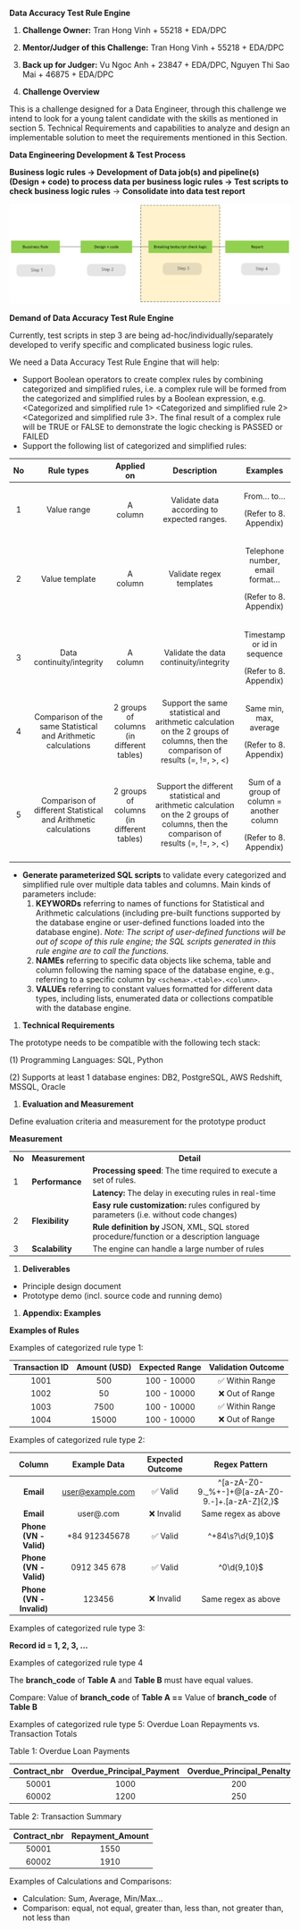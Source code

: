 ﻿**Data Accuracy Test Rule Engine**

1. **Challenge Owner:** Tran Hong Vinh + 55218 + EDA/DPC

1. **Mentor/Judger of this Challenge:** Tran Hong Vinh + 55218 + EDA/DPC 

1. **Back up for Judger:** Vu Ngoc Anh + 23847 + EDA/DPC, Nguyen Thi Sao Mai + 46875 + EDA/DPC

1. **Challenge Overview**

This is a challenge designed for a Data Engineer, through this challenge we intend to look for a young talent candidate with the skills as mentioned in section 5. Technical Requirements and capabilities to analyze and design an implementable solution to meet the requirements mentioned in this Section. 

**Data Engineering Development & Test Process**

**Business logic rules → Development of Data job(s) and pipeline(s) (Design + code) to process data per business logic rules → Test scripts to check business logic rules** → **Consolidate into data test report** 

![](Aspose.Words.44eb1604-f0bc-4818-bb79-32c406f53cd6.001.png)

**Demand of Data Accuracy Test Rule Engine**

Currently, test scripts in step 3 are being ad-hoc/individually/separately developed to verify specific and complicated business logic rules. 

We need a Data Accuracy Test Rule Engine that will help:

- Support Boolean operators to create complex rules by combining categorized and simplified rules, i.e. a complex rule will be formed from the categorized and simplified rules by a Boolean expression, e.g. <Categorized and simplified rule 1> <BOOLEAN OPERATOR A> <Categorized and simplified rule 2> <BOOLEAN OPERATOR B> <Categorized and simplified rule 3>. The final result of a complex rule will be TRUE or FALSE to demonstrate the logic checking is PASSED or FAILED
- Support the following list of categorized and simplified rules:

|**No**|**Rule types**|**Applied on**|**Description**|**Examples**|
| :-: | :-: | :-: | :-: | :-: |
|1|Value range |A column|Validate data according to expected ranges. |<p>From… to…</p><p>(Refer to 8. Appendix)</p>|
|2|Value template |A column|Validate regex templates|<p>Telephone number, email format…</p><p>(Refer to 8. Appendix)</p>|
|3|Data continuity/integrity |A column|Validate the data continuity/integrity|<p>Timestamp or id in sequence</p><p>(Refer to 8. Appendix)</p><p></p>|
|4|Comparison of the same Statistical and Arithmetic calculations|2 groups of columns (in different tables)|Support the same statistical and arithmetic calculation on the 2 groups of columns, then the comparison of results (=, !=, >, <)|<p>Same min, max, average</p><p>(Refer to 8. Appendix)</p><p></p>|
|5|Comparison of different Statistical and Arithmetic calculations|2 groups of columns (in different tables)|Support the different statistical and arithmetic calculation on the 2 groups of columns, then the comparison of results (=, !=, >, <)|<p>Sum of a group of column = another column</p><p>(Refer to 8. Appendix)</p>|

- **Generate parameterized SQL scripts** to validate every categorized and simplified rule over multiple data tables and columns. Main kinds of parameters include: 
    1. **KEYWORDs** referring to names of functions for Statistical and Arithmetic calculations (including pre-built functions supported by the database engine or user-defined functions loaded into the database engine). *Note: The script of user-defined functions will be out of scope of this rule engine; the SQL scripts generated in this rule engine are to call the functions.*
    2. **NAMEs** referring to specific data objects like schema, table and column following the naming space of the database engine, e.g., referring to a specific column by `<schema>.<table>.<column>`.
    3. **VALUEs** referring to constant values formatted for different data types, including lists, enumerated data or collections compatible with the database engine.

1. **Technical Requirements**

The prototype needs to be compatible with the following tech stack:

(1) Programming Languages: SQL, Python

(2) Supports at least 1 database engines: DB2, PostgreSQL, AWS Redshift, MSSQL, Oracle

1. **Evaluation and Measurement**

Define evaluation criteria and measurement for the prototype product

**Measurement**

<table><tr><th colspan="1" rowspan="2"><b>No</b> </th><th colspan="1" rowspan="2"><b>Measurement</b> </th><th colspan="1" rowspan="2"><b>Detail</b> </th></tr>
<tr></tr>
<tr><td colspan="1" rowspan="2">1 </td><td colspan="1" rowspan="2"><b>Performance</b>  </td><td colspan="1"><b>Processing speed</b>: The time required to execute a set of rules. </td></tr>
<tr><td colspan="1"><b>Latency:</b> The delay in executing rules in real-time</td></tr>
<tr><td colspan="1" rowspan="2">2</td><td colspan="1" rowspan="2"><b>Flexibility</b></td><td colspan="1"><b>Easy rule customization:</b> rules configured by parameters (i.e. without code changes)</td></tr>
<tr><td colspan="1"><b>Rule definition by</b> JSON, XML, SQL stored procedure/function or a description language</td></tr>
<tr><td colspan="1">3</td><td colspan="1"><b>Scalability</b></td><td colspan="1">The engine can handle a large number of rules</td></tr>
</table>

1. **Deliverables** 
- Principle design document 
- Prototype demo (incl. source code and running demo)
1. **Appendix: Examples** 

**Examples of Rules**

Examples of categorized rule type 1:

|**Transaction ID**|**Amount (USD)**|**Expected Range**|**Validation Outcome**|
| :-: | :-: | :-: | :-: |
|1001|500|100 - 10000|✅ Within Range|
|1002|50|100 - 10000|❌ Out of Range|
|1003|7500|100 - 10000|✅ Within Range|
|1004|15000|100 - 10000|❌ Out of Range|

Examples of categorized rule type 2:

|**Column**|**Example Data**|**Expected Outcome**|**Regex Pattern**|
| :-: | :-: | :-: | :-: |
|**Email**|<user@example.com>|✅ Valid|^[a-zA-Z0-9.\_%+-]+@[a-zA-Z0-9.-]+\.[a-zA-Z]{2,}$|
|**Email**|user@.com|❌ Invalid|Same regex as above|
|**Phone (VN - Valid)**|+84 912345678|✅ Valid|^\+84\s?\d{9,10}$|
|**Phone (VN -Valid)**|0912 345 678|✅ Valid|^0\d{9,10}$|
|**Phone (VN - Invalid)**|123456|❌ Invalid|Same regex as above|

Examples of categorized rule type 3:

**Record id = 1, 2, 3, ...**

Examples of categorized rule type 4

The **branch\_code** of **Table A** and **Table B** must have equal values.

Compare: Value of **branch\_code** of **Table A  ==** Value of **branch\_code** of **Table B**

Examples of categorized rule type 5: Overdue Loan Repayments vs. Transaction Totals

Table 1: Overdue Loan Payments

|**Contract\_nbr**|**Overdue\_Principal\_Payment**|**Overdue\_Principal\_Penalty**|**Overdue\_Interest\_Payment**|**Overdue\_Interest\_Penalty**|
| :-: | :-: | :-: | :-: | :-: |
|50001|1000|200|300|50|
|60002|1200|250|400|60|

Table 2: Transaction Summary

|**Contract\_nbr**|**Repayment\_Amount**|
| :-: | :-: |
|50001|1550|
|60002|1910|

Examples of Calculations and Comparisons:

- Calculation: Sum, Average, Min/Max...
- Comparison: equal, not equal, greater than, less than, not greater than, not less than
